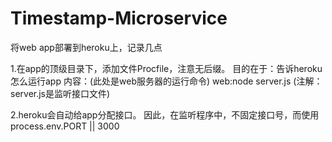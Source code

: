 # Timestamp-Microservice
将web app部署到heroku上，记录几点

  1.在app的顶级目录下，添加文件Procfile，注意无后缀。
       目的在于：告诉heroku怎么运行app
       内容：(此处是web服务器的运行命令)
            web:node server.js (注解：server.js是监听接口文件)
            
  2.heroku会自动给app分配接口。
      因此，在监听程序中，不固定接口号，而使用
          process.env.PORT || 3000
